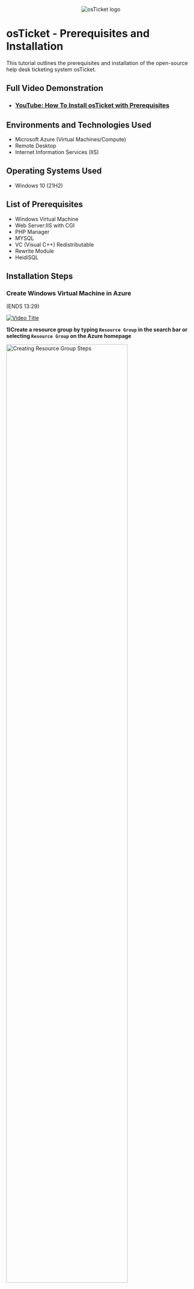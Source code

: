 <p align="center">
<img src="https://i.imgur.com/Clzj7Xs.png" alt="osTicket logo"/>
</p>

<h1>osTicket - Prerequisites and Installation</h1>
This tutorial outlines the prerequisites and installation of the open-source help desk ticketing system osTicket.<br />


<h2>Full Video Demonstration</h2>

- ### [YouTube: How To Install osTicket with Prerequisites](https://youtu.be/OSTgG3tRP6Q?si=JL2NbKHvSpbVbYmF)

<h2>Environments and Technologies Used</h2>

- Microsoft Azure (Virtual Machines/Compute)
- Remote Desktop
- Internet Information Services (IIS)

<h2>Operating Systems Used </h2>

- Windows 10</b> (21H2)

<h2>List of Prerequisites</h2>

- Windows Virtual Machine
- Web Server:IIS with CGI
- PHP Manager
- MYSQL
- VC (Visual C++) Redistributable
- Rewrite Module
- HeidiSQL

<h2>Installation Steps</h2>

<h3>Create Windows Virtual Machine in Azure</h3> (ENDS 13:29)

[![Video Title](https://img.youtube.com/vi/OSTgG3tRP6Q/0.jpg)](https://youtu.be/OSTgG3tRP6Q?start=000&amp;end=525;si=4RNq_shzXTkBosSz)

<b>1)Create a resource group by typing `Resource Group` in the search bar or selecting `Resource Group` on the Azure homepage</b>
<p>
<img src="https://github.com/user-attachments/assets/f73e5b27-d09e-4a42-8cf5-cd54d38083be" height="80%" width="80%" alt="Creating Resource Group Steps"/>
</p>

Fill in the following fields under the `Basics` tab:

   - `Subscription`
   - `Resource Group`
   - `Region`

Once everything is filled out select `Create` on the bottom left of your page to create the `Resource Group` aka 'folder' in which the virtual machine will be created in.

<p>
  <img src="https://github.com/user-attachments/assets/5c4ac609-bc87-499d-b9a7-1455f17907f6" height="80%" width="40%" alt="Creating Resource Group Steps"/> &emsp; &emsp;
  <img src="https://github.com/user-attachments/assets/9090386b-9bf5-4414-9ece-2e44888d81d3" height="80%" width="40%" alt="Creating Resource Group Steps"/>
</p>


<p>
<b>2)Create a Windows 10 virtual machine(Version 22H2) within the newly created 'Resource Group' by selecting `Virtual Machine` on the homepage or typing `VM` in the search bar.</b>
</p>
<p>
 <img src="https://github.com/user-attachments/assets/edc91528-9a80-4e58-8658-8767206bfaef" height="80%" width="80%" alt="Creating Resource Group Steps"/>
</p>

Fill in the following fields under the 'Basics' Tab: 

   - `Subscription`
   - `Resource Group`
   - `Region`
   - `Availability Zone`
   - `Image`
   - `Size`: Select `2vcpus` for the best balance between VM performance and stability
   - `All Administrative account fields`

<p>
  <img src="https://github.com/user-attachments/assets/757eb74b-8b2f-478d-a088-235367b060f0" height="80%" width="35%" alt="Creating a Virtual Machine"/>
  <img src="https://github.com/user-attachments/assets/36045603-f793-4891-9af8-cb5bb7eec961" height="80%" width="35%" alt="Creating a Virtual Machine"/>
  <img src="https://github.com/user-attachments/assets/948858b3-6a68-486e-922f-b7921c0acc2b" height="80%" width="35%" alt="Creating a Virtual Machine"/>
  
</p>

Skip over the `Disk` tab and navigate to the `Networking` tab where you can rename the virtual network or leave as is. <strong>`Note`:</strong> Everytime a virtual machine is created in Azure, a virtual network is configured. Continue to select `Review & Create` until you see `Create` on the bottom right corner. Wait for the virtual machine to deploy.

<img src="https://github.com/user-attachments/assets/c13df216-e678-4eea-afe3-a644f1e09a95" height="80%" width="80%" alt="Creating a Virtual Machine"/>


<h3>Assess the Virtual Machine</h3> (Starts 13:24 / Ends: 15:44)

[![Video Title](https://img.youtube.com/vi/OSTgG3tRP6Q/0.jpg)](https://youtu.be/OSTgG3tRP6Q?si=H5XNvBKvTDNT6KHt&t=805)

<br>1) Open up Remote Desktop Connection</br>

For Mac Users: Download and install the <a href="https://apps.apple.com/us/app/windows-app/id1295203466?mt=12">`Windows App`</a>

Copy the public IP address from the Overview tab of the virual machine dashboard and paste in the `Computer` field of the `Remote Desktop Connection`


![image](https://github.com/user-attachments/assets/efe6d927-2af9-4343-9a29-9be526e674af)

![image](https://github.com/user-attachments/assets/f3120a6c-5306-4801-8594-e9352fb876b0)


Enter the administrative account credentials created earlier in Azure when setting up the virtual machine and select okay. You're now logged into your remote session🙌🏾

![image](https://github.com/user-attachments/assets/1136f7c4-cd82-44d5-9dd9-38474c994391)


<h3>Download and Prepare OS-Ticket Installation Files</h3> (Starts:17:43 / End:19:16)

[![Video Title](https://img.youtube.com/vi/OSTgG3tRP6Q/0.jpg)](https://youtu.be/OSTgG3tRP6Q?si=ASNgp2CMuQ2tm0p6&t=1063)

<b>1) Within the virtual machine, download the `osTicket-Installation-Files.zip` and unzip it to your desktop </b>

![image](https://github.com/user-attachments/assets/f462fd3c-dfd5-44c2-a11c-ebfe3ee961a2)

<strong> Note:</strong> Notice the distinction between the unzipped and zipped folder:

![image](https://github.com/user-attachments/assets/9003a851-4e50-41ed-a428-e0205cd8523f)

<h3>Install/Enable IIS: Internet Information Services with CGI: Common Gateway Interface </h3>(Starts: 20:30 / Ends: 22:40)

[![Video Title](https://img.youtube.com/vi/OSTgG3tRP6Q/0.jpg)](https://youtu.be/OSTgG3tRP6Q?si=DepU3uh_c-5gtg78&t=1230)

<b>1) Install IIS and Enable Required Features</b>

Within the `VM`, select the `Start` menu: <img src="https://github.com/user-attachments/assets/2cefedd8-2966-4817-ae8d-3ae3eee68ba5" height="3%" width="3%" alt="Windows Start Menu"/> and navigate to the following:

> Control Panel > Programs > <u>Programs & Features</u>: `Turn Windows features on and off`

Install IIS with CGI with the following features:
`Internet Information Services` > World Wide Web Services > Application Development Features > `CGI`

![image](https://github.com/user-attachments/assets/ab6e5d7d-0b59-4060-aa59-725e5db96df9)

<h3>Install PHP Manager and Rewrite Module</h3> (Starts: 23:02 / Ends: 24:33)

[![Video Title](https://img.youtube.com/vi/OSTgG3tRP6Q/0.jpg)](https://youtu.be/OSTgG3tRP6Q?si=rNhBY1RWhI0cvSh3&t=1382)


<b>1)Install Required osTicket Components</b>

Navigate to the `osTicket-Installation-Files` folder on your desktop and select `PHPManagerForIIS_V1.5.0.msi` and then later `rewrite_amd64_en-US.msi`for installation.

![image](https://github.com/user-attachments/assets/34ca727f-cac8-4c92-a060-abcfdbd46172)

<h3>Setup PHP</h3> (Starts: 24:39 / Ends: 28:14)

[![Video Title](https://img.youtube.com/vi/OSTgG3tRP6Q/0.jpg)](https://youtu.be/OSTgG3tRP6Q?si=D2oG1STS6cBcHuIl&t=1479)

<b>1) Create a C:\PHP directory</b>

Navigate to the VM's `C:/` folder and create a new sub-folder named `PHP`. From the `osTicket-Installation-Files` folder, right-click on `PHP 7.3.8: php-7.3.8-nts-Win32-VC15-x86.zip` to extract all files into `C:/PHP`.

![image](https://github.com/user-attachments/assets/d4a787df-c90a-4661-b30a-2f02cdf2f156)

![image](https://github.com/user-attachments/assets/f7520fbd-ae60-4789-ad18-651daa13ba4e)

<b>1)Install Visual C++ Redistributable </b>

Install `VC_redist.x86.exe` from the `osTicket-Installation-Files` folder

![image](https://github.com/user-attachments/assets/da4cdede-9bae-4c7c-b2ef-10ba7e03bd08)

<h3>Install mySQL</h3> (Starts: 28:34 / Ends: 31:28 )

[![Video Title](https://img.youtube.com/vi/OSTgG3tRP6Q/0.jpg)](https://youtu.be/OSTgG3tRP6Q?si=WXHTYIJ5K79RP_Os&t=1714)

<b>1)Install mySQL Typical Setup</b>

Navigate to `osTicket-Installation-Files` folder and install MySQL 5.5.62: `mysql-5.5.62-win32.msi` > Choose Setup Type: choose <b>Typical Setup</b>.

Once the installation is complete, the Configuration Wizard should automatically launch
 >Select 'Standard Configuration' and input a username and password that will be used to access the database later on.


![image](https://github.com/user-attachments/assets/fd96cebf-c8b8-4e1d-b2c3-baa877f43650)


<h3>Configure IIS</h3> (Starts: 32:05  / Ends: 35:14 )

[![Video Title](https://img.youtube.com/vi/OSTgG3tRP6Q/0.jpg)](https://youtu.be/OSTgG3tRP6Q?si=UwKe-Lt8VPzwr6EO&t=1925)

<b>1)Open `IIS` as an Admin</b>

Within the `VM` select the `Start` menu: <img src="https://github.com/user-attachments/assets/2cefedd8-2966-4817-ae8d-3ae3eee68ba5" height="3%" width="3%" alt="Windows Start Menu"/> and type `Internet Information Services`

![image](https://github.com/user-attachments/assets/20ba1633-4529-4911-b8e5-27e71f03f519)

<b>2)Register PHP</b>
 
Select `PHP Manager` on the home menu > Register New PHP Version > Select path: `C:\PHP\php-cgi.exe`

![image](https://github.com/user-attachments/assets/5a364f0f-e865-4b20-9ac0-146a3b6d5ed4)

<b>3)Reload IIS</b>

`Stop` and `Start` the server

![image](https://github.com/user-attachments/assets/b1f06493-2769-4774-8b7a-b8abf905077d)

<h3>Install osTicket</h3> (Starts: 35:15  / Ends: 39:12 )

[![Video Title](https://img.youtube.com/vi/OSTgG3tRP6Q/0.jpg)](https://youtu.be/OSTgG3tRP6Q?si=0lnTDM1AlVwn-Eci&t=2115)

<b>1)Install `osTicket v1.15.8`</b>

From the `osTicket-Installation-Files` folder unzip `osTicket-v1.15.8.zip` and copy the `upload` folder into `C:\inetpub\wwwroot`. Now rename the `upload` folder `osTicket`

![image](https://github.com/user-attachments/assets/7a4194b9-076a-4463-beda-74e9ed5b5dc7)

<b>2)Reload IIS</b>

`Stop` and `Start` the server

![image](https://github.com/user-attachments/assets/bf3bdbfe-fb60-4316-9f6d-0ce5667cc920)

<h3>Configure osTicket</h3> (Starts: 45:03  / Ends: )

[![Video Title](https://img.youtube.com/vi/OSTgG3tRP6Q/0.jpg)](https://youtu.be/OSTgG3tRP6Q?si=eiBOqEK14c_zxCmm&t=2703)

<b>1)Enable Required Extenstions </b>












<p>
<img src="blank.jpg" height="250" width="500" alt="Disk Sanitization Steps"/>
</p>
<p>
Lorem ipsum dolor sit amet, consectetur adipiscing elit, sed do eiusmod tempor incididunt ut labore et dolore magna aliqua. Ut enim ad minim veniam, quis nostrud exercitation ullamco laboris nisi ut aliquip ex ea commodo consequat. Duis aute irure dolor in reprehenderit in voluptate velit esse cillum dolore eu fugiat nulla pariatur.
</p>
<br />

<p>
<img src="https://i.imgur.com/DJmEXEB.png" height="80%" width="40%" alt="Virtual Machine"/>
</p>
<p>
Lorem ipsum dolor sit amet, consectetur adipiscing elit, sed do eiusmod tempor incididunt ut labore et dolore magna aliqua. Ut enim ad minim veniam, quis nostrud exercitation ullamco laboris nisi ut aliquip ex ea commodo consequat. Duis aute irure dolor in reprehenderit in voluptate velit esse cillum dolore eu fugiat nulla pariatur.
</p>
<br />

<p>
<img src="https://i.imgur.com/DJmEXEB.png" height="80%" width="80%" alt="Disk Sanitization Steps"/>
</p>
<p>
Lorem ipsum dolor sit amet, consectetur adipiscing elit, sed do eiusmod tempor incididunt ut labore et dolore magna aliqua. Ut enim ad minim veniam, quis nostrud exercitation ullamco laboris nisi ut aliquip ex ea commodo consequat. Duis aute irure dolor in reprehenderit in voluptate velit esse cillum dolore eu fugiat nulla pariatur.
</p>
<br />
